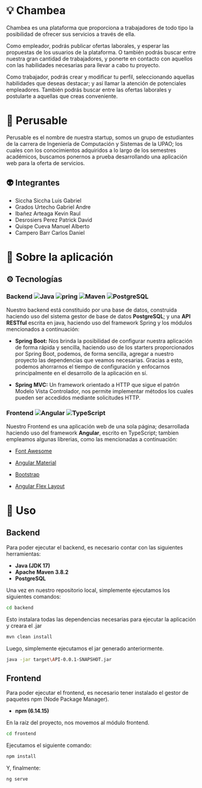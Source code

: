 #	:bulb:	 Chambea

Chambea es una plataforma que proporciona a trabajadores de todo tipo la posibilidad de ofrecer sus servicios a través de ella.

Como empleador, podrás publicar ofertas laborales, y esperar las propuestas de los usuarios de la plataforma. O también podrás buscar entre nuestra gran cantidad de trabajadores, y ponerte en contacto con aquellos con las habilidades necesarias para llevar a cabo tu proyecto.

Como trabajador, podrás crear y modificar tu perfil, seleccionando aquellas habilidades que deseas destacar; y así llamar la atención de potenciales empleadores. También podrás buscar entre las ofertas laborales y postularte a aquellas que creas conveniente.

# :thought_balloon: Perusable

Perusable es el nombre de nuestra startup, somos un grupo de estudiantes de la carrera de Ingeniería de Computación y Sistemas de la UPAO; los cuales con los conocimientos adquiridos a lo largo de los semestres académicos, buscamos ponernos a prueba desarrollando una aplicación web para la oferta de servicios.

##	:alien:	Integrantes

- Siccha Siccha Luis Gabriel
- Grados Urtecho Gabriel Andre
- Ibañez Arteaga Kevin Raul
- Desrosiers Perez Patrick David
- Quispe Cueva Manuel Alberto
- Campero Barr Carlos Daniel


#	:construction:	 Sobre la aplicación
##	:gear:	Tecnologías
### Backend ![Java](https://img.shields.io/badge/-java-E34A86?style=flat-square&logo=java) ![pring](https://img.shields.io/badge/-Spring-black?style=flat-square&logo=spring) ![Maven](https://img.shields.io/badge/-maven-C71A36?style=flat-square&logo=apache%20maven) ![PostgreSQL](https://img.shields.io/badge/-PostgreSQL-E34F26?style=flat-square&logo=postgresql)  
Nuestro backend está constituido por una base de datos, construida haciendo uso del sistema gestor de base de datos **PostgreSQL**; y una **API RESTful** escrita en java, haciendo uso del framework Spring y los módulos mencionados a continuación:
- **Spring Boot:** Nos brinda la posibilidad de configurar nuestra aplicación de forma rápida y sencilla, haciendo uso de los starters proporcionados por Spring Boot, podemos, de forma sencilla, agregar a nuestro proyecto las dependencias que veamos necesarias. Gracias a esto, podemos ahorrarnos el tiempo de configuración y enfocarnos principalmente en el desarrollo de la aplicación en sí.

- **Spring MVC:** Un framework orientado a HTTP que sigue el patrón Modelo Vista Controlador, nos permite implementar métodos los cuales pueden ser accedidos mediante solicitudes HTTP.

### Frontend ![Angular](https://img.shields.io/badge/-angular-C71A36?style=flat-square&logo=angular) ![TypeScript](https://img.shields.io/badge/-typescript-white?style=flat-square&logo=typescript)
Nuestro Frontend es una aplicación web de una sola página; desarrollada haciendo uso del framework **Angular**, escrito en TypeScript; tambien empleamos algunas librerias, como las mencionadas a continuación:


- [Font Awesome](https://fontawesome.com/v5.15/how-to-use/on-the-web/using-with/angular)

- [Angular Material](https://material.angular.io/)

- [Bootstrap](https://getbootstrap.com/)

- [Angular Flex Layout](https://github.com/angular/flex-layout)


#	:rocket:	Uso 
## Backend
Para poder ejecutar el backend, es necesario contar con las siguientes herramientas:
-	**Java (JDK 17)**
-	**Apache Maven 3.8.2**
-	**PostgreSQL**

Una vez en nuestro repositorio local, simplemente ejecutamos los siguientes comandos:
```bash
cd backend
```
Esto instalara todas las dependencias necesarias para ejecutar la aplicación y creara el .jar
```bash
mvn clean install
```
Luego, simplemente ejecutamos el jar generado anteriormente.
```bash
java -jar target\API-0.0.1-SNAPSHOT.jar
```
## Frontend
Para poder ejecutar el frontend, es necesario tener instalado el gestor de paquetes npm (Node Package Manager).

-	**npm (6.14.15)**

En la raíz del proyecto, nos movemos al módulo frontend.

```bash
cd frontend
```
Ejecutamos el siguiente comando:
```bash
npm install
```
Y, finalmente:
```bash
ng serve
```
